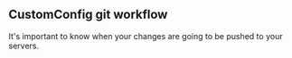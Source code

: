 <!-- usedin: [ _legacy_docker/stack-management] - post: -->


## CustomConfig git workflow

It's important to know when your changes are going to be pushed to your servers.


